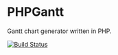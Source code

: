 # PHPGantt

Gantt chart generator written in PHP.

[![Build Status](https://travis-ci.org/suzuki86/phpgantt.svg?branch=master)](https://travis-ci.org/suzuki86/phpgantt)
